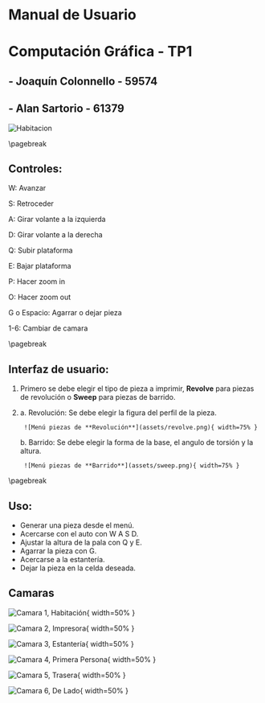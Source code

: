 
# Manual de Usuario

# Computación Gráfica - TP1

## - Joaquín Colonnello - 59574
## - Alan Sartorio - 61379

![Habitacion](assets/room.png)

\pagebreak

## Controles:

W: Avanzar

S: Retroceder

A: Girar volante a la izquierda

D: Girar volante a la derecha


Q: Subir plataforma

E: Bajar plataforma


P: Hacer zoom in

O: Hacer zoom out


G o Espacio: Agarrar o dejar pieza


1-6: Cambiar de camara


\pagebreak
## Interfaz de usuario:

1. Primero se debe elegir el tipo de pieza a imprimir, **Revolve** para piezas de revolución o **Sweep** para piezas de barrido.

2. 
	a. Revolución:
		Se debe elegir la figura del perfil de la pieza.

		![Menú piezas de **Revolución**](assets/revolve.png){ width=75% }


	b. Barrido:
		Se debe elegir la forma de la base, el angulo de torsión y la altura.

		![Menú piezas de **Barrido**](assets/sweep.png){ width=75% }


\pagebreak
## Uso:

- Generar una pieza desde el menú.
- Acercarse con el auto con W A S D.
- Ajustar la altura de la pala con Q y E.
- Agarrar la pieza con G.
- Acercarse a la estantería.
- Dejar la pieza en la celda deseada.

## Camaras

![Camara **1**, Habitación](assets/cameras/room.png "Title"){ width=50% }

![Camara **2**, Impresora](assets/cameras/printer.png){ width=50% }

![Camara **3**, Estantería](assets/cameras/shelf.png){ width=50% }

![Camara **4**, Primera Persona](assets/cameras/pov.png){ width=50% }

![Camara **5**, Trasera](assets/cameras/back.png){ width=50% }

![Camara **6**, De Lado](assets/cameras/side.png){ width=50% }
